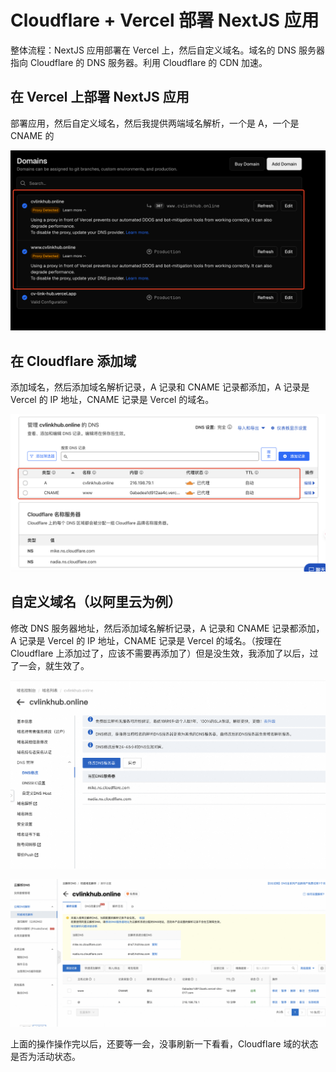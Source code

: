 # Cloudflare + Vercel 部署 NextJS 应用

整体流程：NextJS 应用部署在 Vercel 上，然后自定义域名。域名的 DNS 服务器指向 Cloudflare 的 DNS 服务器。利用 Cloudflare 的 CDN 加速。

## 在 Vercel 上部署 NextJS 应用

部署应用，然后自定义域名，然后我提供两端域名解析，一个是 A，一个是 CNAME 的

![](/images/250703/01.png)

## 在 Cloudflare 添加域

添加域名，然后添加域名解析记录，A 记录和 CNAME 记录都添加，A 记录是 Vercel 的 IP 地址，CNAME 记录是 Vercel 的域名。

![](/images/250703/02.png)

## 自定义域名（以阿里云为例）

修改 DNS 服务器地址，然后添加域名解析记录，A 记录和 CNAME 记录都添加，A 记录是 Vercel 的 IP 地址，CNAME 记录是 Vercel 的域名。（按理在 Cloudflare 上添加过了，应该不需要再添加了）但是没生效，我添加了以后，过了一会，就生效了。

![](/images/250703/03.png)

![](/images/250703/04.png)

上面的操作操作完以后，还要等一会，没事刷新一下看看，Cloudflare 域的状态是否为活动状态。
